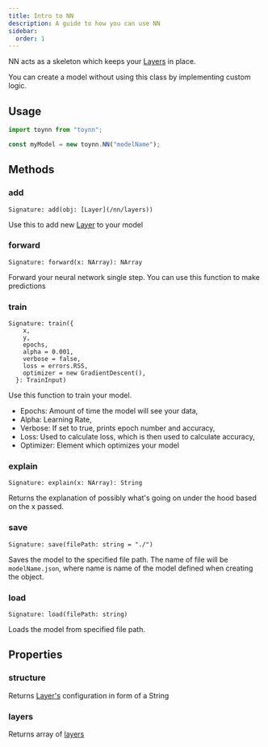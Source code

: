 ```yaml
---
title: Intro to NN
description: A guide to how you can use NN
sidebar:
  order: 1
---
```


NN acts as a skeleton which keeps your [Layers](/nn/layers) in place.

You can create a model without using this class by implementing custom logic.

## Usage

```js
import toynn from "toynn";

const myModel = new toynn.NN("modelName");
```

## Methods

### add

```
Signature: add(obj: [Layer](/nn/layers))
```

Use this to add new [Layer](/nn/layers) to your model

### forward

```
Signature: forward(x: NArray): NArray
```

Forward your neural network single step. You can use this function to make predictions

### train

```
Signature: train({
    x,
    y,
    epochs,
    alpha = 0.001,
    verbose = false,
    loss = errors.RSS,
    optimizer = new GradientDescent(),
  }: TrainInput)
```

Use this function to train your model.

- Epochs: Amount of time the model will see your data,
- Alpha: Learning Rate,
- Verbose: If set to true, prints epoch number and accuracy,
- Loss: Used to calculate loss, which is then used to calculate accuracy,
- Optimizer: Element which optimizes your model

### explain

```
Signature: explain(x: NArray): String
```

Returns the explanation of possibly what's going on under the hood based on the x passed.

### save

```
Signature: save(filePath: string = "./")
```

Saves the model to the specified file path. The name of file will be `modelName.json`, where name is name of the model defined when creating the object.

### load

```
Signature: load(filePath: string)
```

Loads the model from specified file path.

## Properties

### structure

Returns [Layer's](/nn/layers) configuration in form of a String

### layers

Returns array of [layers](/nn/layers)

